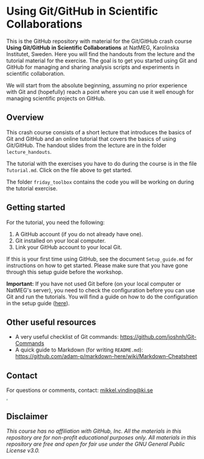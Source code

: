 ﻿# Using Git/GitHub in Scientific Collaborations

This is the GitHub repository with material for the Git/GitHub crash course **Using Git/GitHub in Scientific Collaborations** at NatMEG, Karolinska Institutet, Sweden. Here you will find the handouts from the lecture and the tutorial material for the exercise. The goal is to get you started using Git and GitHub for managing and sharing analysis scripts and experiments in scientific collaboration.

We will start from the absolute beginning, assuming no prior experience with Git and (hopefully) reach a point where you can use it well enough for managing scientific projects on GitHub.

## Overview
This crash course consists of a short lecture that introduces the basics of Git and GitHub and an online tutorial that covers the basics of using Git/GitHub. The handout slides from the lecture are in the folder `lecture_handouts`. 

The tutorial with the exercises you have to do during the course is in the file `Tutorial.md`. Click on the file above to get started.

The folder `friday_toolbox` contains the code you will be working on during the tutorial exercise.

## Getting started

For the tutorial, you need the following:
1. A GitHub account (if you do not already have one).
2. Git installed on your local computer.
3. Link your GitHub account to your local Git.

If this is your first time using GitHub, see the document `Setup_guide.md` for instructions on how to get started. Please make sure that you have gone through this setup guide before the workshop.

**Important:**
If you have not used Git before (on your local computer or NatMEG's server), you need to check the configuration before you can use Git and run the tutorials. You will find a guide on how to do the configuration in the setup guide ([here](./Setup_guide.md )).

## Other useful resources
* A very useful checklist of Git commands: https://github.com/joshnh/Git-Commands 
* A quick guide to Markdown (for writing `README.md`): https://github.com/adam-p/markdown-here/wiki/Markdown-Cheatsheet

## Contact
For questions or comments, contact: [mikkel.vinding@ki.se](mailto:mikkel.vinding@ki.se)

<img src="/images/NatMEG_POS.png" style="zoom:25%;" />

## Disclaimer
*This course has no affiliation with GitHub, Inc. All the materials in this repository are for non-profit educational purposes only. All materials in this repository are free and open for fair use under the GNU General Public License v3.0.*

